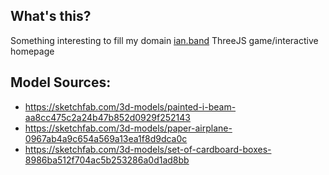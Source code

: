 ## What's this?
Something interesting to fill my domain [ian.band](http://ian.band)
ThreeJS game/interactive homepage
## Model Sources:
- https://sketchfab.com/3d-models/painted-i-beam-aa8cc475c2a24b47b852d0929f252143
- https://sketchfab.com/3d-models/paper-airplane-0967ab4a9c654a569a13ea1f8d9dca0c
- https://sketchfab.com/3d-models/set-of-cardboard-boxes-8986ba512f704ac5b253286a0d1ad8bb